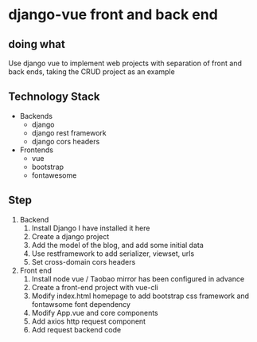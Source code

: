 # django-vue front and back end 

## doing what
Use django vue to implement web projects with separation of front and back ends, taking the CRUD project as an example

## Technology Stack
* Backends
   * django
   * django rest framework
   * django cors headers
* Frontends
   * vue
   * bootstrap
   * fontawesome

## Step
1. Backend
    1. Install Django I have installed it here
    2. Create a django project
    3. Add the model of the blog, and add some initial data
    4. Use restframework to add serializer, viewset, urls
    5. Set cross-domain cors headers
2. Front end
    1. Install node vue / Taobao mirror has been configured in advance
    2. Create a front-end project with vue-cli
    3. Modify index.html homepage to add bootstrap css framework and fontawsome font dependency
    4. Modify App.vue and core components
    5. Add axios http request component
    6. Add request backend code